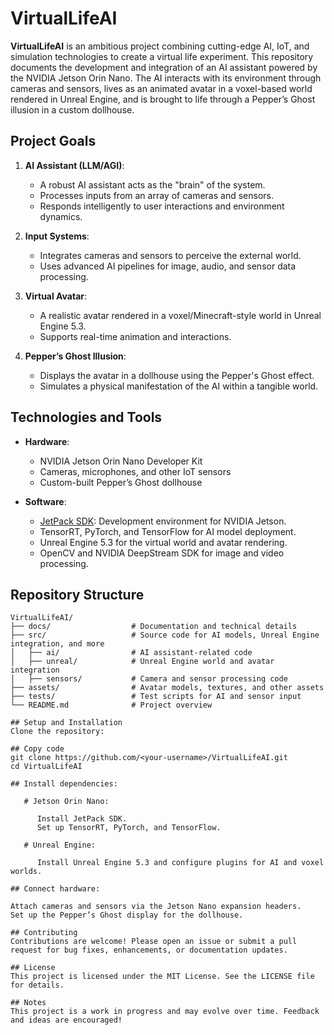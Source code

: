 # VirtualLifeAI

**VirtualLifeAI** is an ambitious project combining cutting-edge AI, IoT, and simulation technologies to create a virtual life experiment. This repository documents the development and integration of an AI assistant powered by the NVIDIA Jetson Orin Nano. The AI interacts with its environment through cameras and sensors, lives as an animated avatar in a voxel-based world rendered in Unreal Engine, and is brought to life through a Pepper’s Ghost illusion in a custom dollhouse.

## Project Goals

1. **AI Assistant (LLM/AGI)**:
   - A robust AI assistant acts as the "brain" of the system.
   - Processes inputs from an array of cameras and sensors.
   - Responds intelligently to user interactions and environment dynamics.

2. **Input Systems**:
   - Integrates cameras and sensors to perceive the external world.
   - Uses advanced AI pipelines for image, audio, and sensor data processing.

3. **Virtual Avatar**:
   - A realistic avatar rendered in a voxel/Minecraft-style world in Unreal Engine 5.3.
   - Supports real-time animation and interactions.

4. **Pepper’s Ghost Illusion**:
   - Displays the avatar in a dollhouse using the Pepper's Ghost effect.
   - Simulates a physical manifestation of the AI within a tangible world.

## Technologies and Tools

- **Hardware**:
  - NVIDIA Jetson Orin Nano Developer Kit
  - Cameras, microphones, and other IoT sensors
  - Custom-built Pepper’s Ghost dollhouse

- **Software**:
  - [JetPack SDK](https://developer.nvidia.com/embedded/jetpack): Development environment for NVIDIA Jetson.
  - TensorRT, PyTorch, and TensorFlow for AI model deployment.
  - Unreal Engine 5.3 for the virtual world and avatar rendering.
  - OpenCV and NVIDIA DeepStream SDK for image and video processing.

## Repository Structure

```plaintext
VirtualLifeAI/
├── docs/                  # Documentation and technical details
├── src/                   # Source code for AI models, Unreal Engine integration, and more
│   ├── ai/                # AI assistant-related code
│   ├── unreal/            # Unreal Engine world and avatar integration
│   ├── sensors/           # Camera and sensor processing code
├── assets/                # Avatar models, textures, and other assets
├── tests/                 # Test scripts for AI and sensor input
└── README.md              # Project overview

## Setup and Installation
Clone the repository:

## Copy code
git clone https://github.com/<your-username>/VirtualLifeAI.git
cd VirtualLifeAI

## Install dependencies:

   # Jetson Orin Nano:

      Install JetPack SDK.
      Set up TensorRT, PyTorch, and TensorFlow.

   # Unreal Engine:

      Install Unreal Engine 5.3 and configure plugins for AI and voxel worlds.

## Connect hardware:

Attach cameras and sensors via the Jetson Nano expansion headers.
Set up the Pepper’s Ghost display for the dollhouse.

## Contributing
Contributions are welcome! Please open an issue or submit a pull request for bug fixes, enhancements, or documentation updates.

## License
This project is licensed under the MIT License. See the LICENSE file for details.

## Notes
This project is a work in progress and may evolve over time. Feedback and ideas are encouraged!

